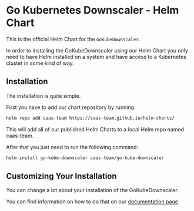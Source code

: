 # Go Kubernetes Downscaler - Helm Chart

This is the official Helm Chart for the `GoKubeDownscaler`.

In order to installing the GoKubeDownscaler using our Helm Chart
you only need to have Helm installed on a system and have access to a Kubernetes cluster in some kind of way.

## Installation

The installation is quite simple.

First you have to add our chart repository by running:

```bash
helm repo add caas-team https://caas-team.github.io/helm-charts/
```

This will add all of our published Helm Charts to a local Helm repo named caas-team.

After that you just need to run the following command:

```bash
helm install go-kube-downscaler caas-team/go-kube-downscaler
```

## Customizing Your Installation

You can change a lot about your installation of the GoKubeDownscaler.

You can find information on how to do that on our [documentation page](https://caas-team.github.io/GoKubeDownscaler/).
